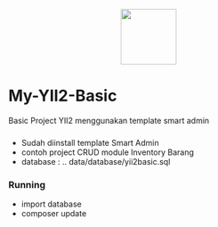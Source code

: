 <p align="center">
  <a href="https://github.com/yiisoft" target="_blank">
      <img src="https://avatars0.githubusercontent.com/u/993323" height="100px">
  </a>
</p>
    
# My-YII2-Basic
Basic Project YII2 menggunakan template smart admin

###
- Sudah diinstall template Smart Admin
- contoh project CRUD module Inventory Barang
- database : .. data/database/yii2basic.sql

### Running
- import database
- composer update


